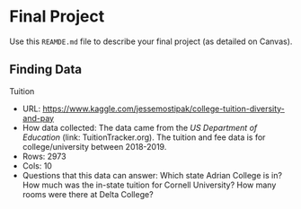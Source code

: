 # Final Project
Use this `REAMDE.md` file to describe your final project (as detailed on Canvas).


## Finding Data
Tuition
- URL: https://www.kaggle.com/jessemostipak/college-tuition-diversity-and-pay
- How data collected: The data came from the _US Department of Education_ (link: TuitionTracker.org). The tuition and fee data is for college/university between 2018-2019.
- Rows: 2973
- Cols: 10
- Questions that this data can answer: Which state Adrian College is in? How much was the in-state tuition for Cornell University? How many rooms were there at Delta College?
